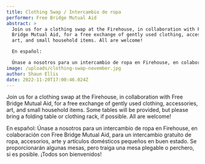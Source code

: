 ```yaml
---
title: Clothing Swap / Intercambio de ropa
performer: Free Bridge Mutual Aid
abstract: >
  Join us for a clothing swap at the Firehouse, in collaboration with Free
  Bridge Mutual Aid, for a free exchange of gently used clothing, accessories,
  art, and small household items. All are welcome! 

  En español: 

  Únase a nosotros para un intercambio de ropa en Firehouse, en colaboración con Free Bridge Mutual Aid, para un intercambio gratuito de ropa, accesorios, arte y artículos domésticos pequeños en buen estado. ¡Todos son bienvenidos!
image: /uploads/clothing-swap-november.jpg
author: Shaun Ellis
date: 2022-11-20T17:00:46.024Z
---
```

Join us for a clothing swap at the Firehouse, in collaboration with Free Bridge Mutual Aid, for a free exchange of gently used clothing, accessories, art, and small household items. Some tables will be provided, but please bring a folding table or clothing rack, if possible. All are welcome! 

E﻿n español:
Únase a nosotros para un intercambio de ropa en Firehouse, en colaboración con Free Bridge Mutual Aid, para un intercambio gratuito de ropa, accesorios, arte y artículos domésticos pequeños en buen estado. Se proporcionarán algunas mesas, pero traiga una mesa plegable o perchero, si es posible. ¡Todos son bienvenidos!